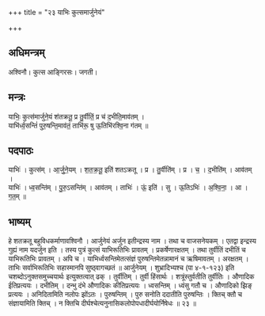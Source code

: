 +++
title = "२३ याभिः कुत्समार्जुनेयं"

+++
## अधिमन्त्रम्
अश्विनौ। कुत्स आङ्गिरसः। जगती।

## मन्त्रः
याभिः॒ कुत्स॑मार्जुने॒यं श॑तक्रतू॒ प्र तु॒र्वीतिं॒ प्र च॑ द॒भीति॒माव॑तम् ।  
याभि॑र्ध्व॒सन्तिं॑ पुरु॒षन्ति॒माव॑तं॒ ताभि॑रू॒ षु ऊ॒तिभि॑रश्वि॒ना ग॑तम् ॥

## पदपाठः
याभिः॑ । कुत्स॑म् । आ॒र्जु॒ने॒यम् । श॒त॒क्र॒तू॒ इति॑ शतऽक्रतू । प्र । तु॒र्वीति॑म् । प्र । च॒ । द॒भीति॑म् । आव॑तम् ।  
याभिः॑ । ध्व॒सन्ति॑म् । पु॒रु॒ऽसन्ति॑म् । आव॑तम् । ताभिः॑ । ऊं॒ इति॑ । सु । ऊ॒तिऽभिः॑ । अ॒श्वि॒ना॒ । आ । ग॒त॒म् ॥

## भाष्यम्
हे शतक्रतू बहुविधकर्माणावश्विनौ । आर्जुनेयं अर्जुन इतीन्द्रस्य नाम । तथा च वाजसनेयकम् । एतद्वा इन्द्रस्य गुह्यं नाम यदर्जुन इति । तस्य पुत्रं कुत्सं याभिरूतिभिः प्रावतम् । प्रकर्षेणारक्षतम् । तथा तुर्वीतिं दभीतिं च याभिरूतिभिः प्रावतम् । अपि च । याभिर्ध्वसन्तिमेतत्संज्ञं पुरुषन्तिमेतन्नामानं च ऋषिमावतम् । अरक्षतम् । ताभिः सर्वाभिरूतिभिः सहास्मानपि सुष्ठ्वागच्छतं ॥ आर्जुनेयम् । शुभ्रादिभ्यश्च (पा ४-१-१२३) इति चशब्दोऽनुक्तसमुच्चयार्थः इत्युक्तत्वात् ढक् । तुर्वीतिम् । तुर्वी हिंसार्थः । शत्रूंस्तुर्वतीति तुर्वीतिः । औणादिक ईतिप्रत्ययः । दभीतिम् । दन्भु दंभे औणादिकः कीतिप्रत्ययः । ध्वसन्तिम् । ध्वंसु गतौ च । औणादिको झिङ् प्रत्ययः । अनिदितामिति नलोपः झोंऽतः । पुरुषन्तिम् । पुरु सनोति ददातीति पुरुषन्तिः । क्तिच् क्तौ च संज्ञायामिति क्तिच् । न क्तिचि दीर्घश्चेत्यनुनासिकलोपोपधादीर्घयोर्निषेधः ॥ २३ ॥